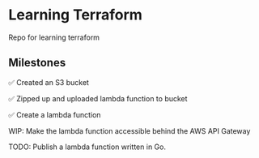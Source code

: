 # Learning Terraform

Repo for learning terraform

## Milestones

✅ Created an S3 bucket

✅ Zipped up and uploaded lambda function to bucket

✅ Create a lambda function

WIP: Make the lambda function accessible behind the AWS API Gateway

TODO: Publish a lambda function written in Go.